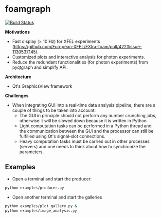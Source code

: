 foamgraph
=========

[![Build Status](https://travis-ci.com/zhujun98/foamgraph.svg?branch=master)](https://travis-ci.com/zhujun98/foamgraph)

**Motivations** 

* Fast display (> 10 Hz) for XFEL experiments (https://github.com/European-XFEL/EXtra-foam/pull/422#issue-1130537145).
* Customized plots and interactive analysis for photon experiments.
* Reduce the redundant functionalities (for photon experiments) from pyqtgraph and simplify API.

**Architecture**

* Qt's GraphicsView framework

**Challenges**

* When integrating GUI into a real-time data analysis pipeline, there are a couple of things to be taken into account:
    - The GUI in principle should not perform any number crunching jobs, otherwise it will be slowed down because it is written in Python.
    - Light computation tasks can be performed in a Python thread and the communication between the GUI and the processor can still be fulfilled using Qt's signal-slot connections.
    - Heavy computation tasks must be carried out in other processes (servers) and one needs to think about how to synchronize the parameters.

## Examples

* Open a terminal and start the producer:

```sh
python examples/producer.py
```

* Open another terminal and start the galleries

```sh
python examples/plot_gallery.py &
python examples/image_analysis.py
```
